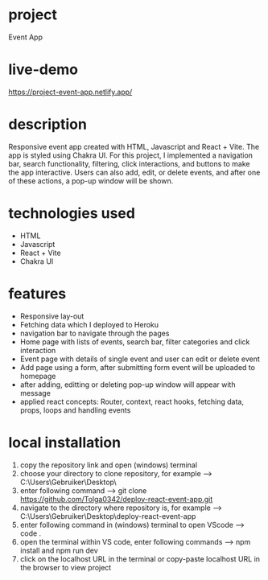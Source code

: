 # project

Event App

# live-demo

https://project-event-app.netlify.app/

# description

Responsive event app created with HTML, Javascript and React + Vite. The app is styled using Chakra UI. For this project, I implemented a navigation bar, search functionality, filtering, click interactions, and buttons to make the app interactive. Users can also add, edit, or delete events, and after one of these actions, a pop-up window will be shown. 


# technologies used

- HTML
- Javascript
- React + Vite
- Chakra UI

# features

- Responsive lay-out
- Fetching data which I deployed to Heroku 
- navigation bar to navigate through the pages
- Home page with lists of events, search bar, filter categories and click interaction
- Event page with details of single event and user can edit or delete event
- Add page using a form, after submitting form event will be uploaded to homepage
- after adding, editting or deleting pop-up window will appear with message
- applied react concepts: Router, context, react hooks, fetching data, props, loops and handling events

  

# local installation

1. copy the repository link and open (windows) terminal
2. choose your directory to clone repository, for example --> C:\Users\Gebruiker\Desktop\
3. enter following command -->  git clone https://github.com/Tolga0342/deploy-react-event-app.git
4. navigate to the directory where repository is, for example --> C:\Users\Gebruiker\Desktop\deploy-react-event-app
5. enter following command in (windows) terminal to open VScode --> code .
6. open the terminal within VS code, enter following commands --> npm install and npm run dev
7. click on the localhost URL in the terminal or copy-paste localhost URL in the browser to view project 
